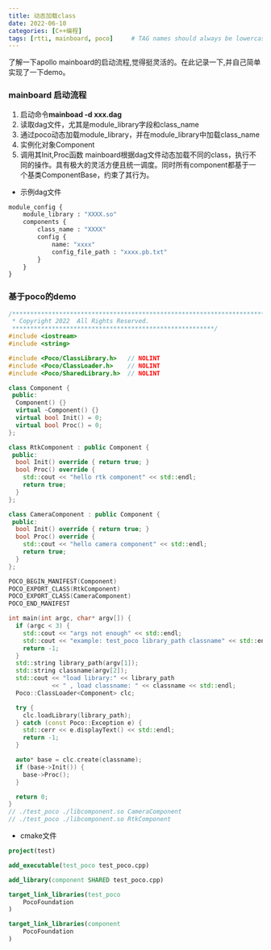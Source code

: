 ```yaml
---
title: 动态加载class
date: 2022-06-10
categories: [C++编程]
tags: [rtti, mainboard, poco]     # TAG names should always be lowercase
---
```


了解一下apollo mainboard的启动流程,觉得挺灵活的。在此记录一下,并自己简单实现了一下demo。

### mainboard 启动流程

1. 启动命令**mainboad -d xxx.dag**
2. 读取dag文件，尤其是module_library字段和class_name
3. 通过poco动态加载module_library，并在module_library中加载class_name
4. 实例化对象Component
5. 调用其Init,Proc函数
mainboard根据dag文件动态加载不同的class，执行不同的操作。具有极大的灵活方便且统一调度。同时所有component都基于一个基类ComponentBase，约束了其行为。

- 示例dag文件
```python
module_config {
    module_library : "XXXX.so"
    components {
        class_name : "XXXX"
        config {
            name: "xxxx"
            config_file_path : "xxxx.pb.txt"
        }
    }
}
```

### 基于poco的demo
```cpp
/******************************************************************************
 * Copyright 2022  All Rights Reserved.
 ********************************************************/
#include <iostream>
#include <string>

#include <Poco/ClassLibrary.h>   // NOLINT
#include <Poco/ClassLoader.h>    // NOLINT
#include <Poco/SharedLibrary.h>  // NOLINT

class Component {
 public:
  Component() {}
  virtual ~Component() {}
  virtual bool Init() = 0;
  virtual bool Proc() = 0;
};

class RtkComponent : public Component {
 public:
  bool Init() override { return true; }
  bool Proc() override {
    std::cout << "hello rtk component" << std::endl;
    return true;
  }
};

class CameraComponent : public Component {
 public:
  bool Init() override { return true; }
  bool Proc() override {
    std::cout << "hello camera component" << std::endl;
    return true;
  }
};

POCO_BEGIN_MANIFEST(Component)
POCO_EXPORT_CLASS(RtkComponent)
POCO_EXPORT_CLASS(CameraComponent)
POCO_END_MANIFEST

int main(int argc, char* argv[]) {
  if (argc < 3) {
    std::cout << "args not enough" << std::endl;
    std::cout << "example: test_poco library_path classname" << std::endl;
    return -1;
  }
  std::string library_path(argv[1]);
  std::string classname(argv[2]);
  std::cout << "load library:" << library_path
            << " , load classname: " << classname << std::endl;
  Poco::ClassLoader<Component> clc;

  try {
    clc.loadLibrary(library_path);
  } catch (const Poco::Exception e) {
    std::cerr << e.displayText() << std::endl;
    return -1;
  }

  auto* base = clc.create(classname);
  if (base->Init()) {
    base->Proc();
  }

  return 0;
}
// ./test_poco ./libcomponent.so CameraComponent
// ./test_poco ./libcomponent.so RtkComponent

```
- cmake文件
```cmake
project(test)

add_executable(test_poco test_poco.cpp)

add_library(component SHARED test_poco.cpp)

target_link_libraries(test_poco
    PocoFoundation
)

target_link_libraries(component
    PocoFoundation
)
```